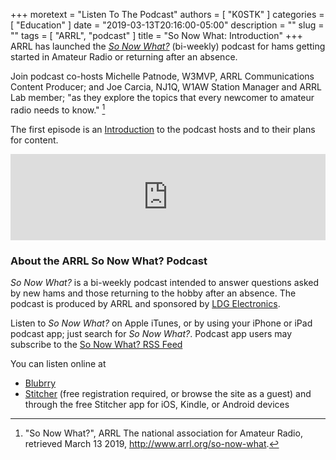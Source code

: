 +++
moretext = "Listen To The Podcast"
authors = [ "K0STK" ]
categories = [ "Education" ]
date = "2019-03-13T20:16:00-05:00"
description = ""
slug = ""
tags = [ "ARRL", "podcast" ]
title = "So Now What: Introduction"
+++
ARRL has launched the [*So Now What?*](http://www.arrl.org/so-now-what)
(bi-weekly) podcast for hams getting started in Amateur Radio or
returning after an absence. 

Join podcast co-hosts Michelle Patnode, W3MVP, ARRL Communications Content
Producer; and Joe Carcia, NJ1Q, W1AW Station
Manager and ARRL Lab member; "as they explore the topics that every newcomer to
amateur radio needs to know." [^1]

The first episode is an
[Introduction](https://www.blubrry.com/arrlnowwhat/42363901/so-now-what-intro/)
to the podcast hosts and to their plans for content.
<!--more-->

<iframe src="http://player.blubrry.com?media_url=http://media.blubrry.com/arrlnowwhat/d/content.blubrry.com/arrlnowwhat/So_Now_What_Episode_1_track_mixdown.mp3" scrolling="no" width="100%" height="138px" frameborder="0"></iframe>

### About the ARRL So Now What? Podcast

*So Now What?* is a bi-weekly podcast intended to answer questions asked by new hams and those returning to
the hobby after an absence. The podcast is produced by ARRL and sponsored by
[LDG Electronics](https://ldgelectronics.com/).

Listen to *So Now What?* on Apple iTunes,
or by using your iPhone or iPad podcast app; just search for
*So Now What?*. Podcast app users may subscribe to the
[So Now What? RSS Feed](feeds.blubrry.com/feeds/arrlnowwhat.xml)

You can listen online at

* [Blubrry](/https://www.blubrry.com/arrlnowwhat/)
* [Stitcher](https://www.stitcher.com/) (free registration required, or browse the site as a guest) and through
the free Stitcher app for iOS, Kindle, or Android devices

[^1]: "So Now What?", ARRL The national association for Amateur Radio, retrieved March 13 2019, http://www.arrl.org/so-now-what.

